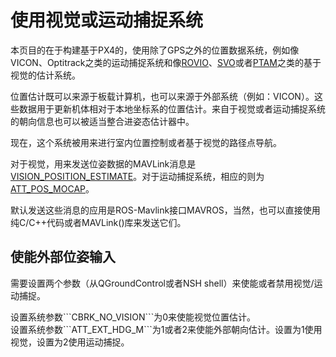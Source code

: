 # 使用视觉或运动捕捉系统

本页目的在于构建基于PX4的，使用除了GPS之外的位置数据系统，例如像VICON、Optitrack之类的运动捕捉系统和像[ROVIO](https://github.com/ethz-asl/rovio)、[SVO](https://github.com/uzh-rpg/rpg_svo)或者[PTAM](https://github.com/ethz-asl/ethzasl_ptam)之类的基于视觉的估计系统。

位置估计既可以来源于板载计算机，也可以来源于外部系统（例如：VICON）。这些数据用于更新机体相对于本地坐标系的位置估计。来自于视觉或者运动捕捉系统的朝向信息也可以被适当整合进姿态估计器中。

现在，这个系统被用来进行室内位置控制或者基于视觉的路径点导航。

对于视觉，用来发送位姿数据的MAVLink消息是[VISION_POSITION_ESTIMATE](http://mavlink.org/messages/common#VISION_POSITION_ESTIMATE)。对于运动捕捉系统，相应的则为[ATT_POS_MOCAP](http://mavlink.org/messages/common#ATT_POS_MOCAP)。

默认发送这些消息的应用是ROS-Mavlink接口MAVROS，当然，也可以直接使用纯C/C++代码或者MAVLink()库来发送它们。

## 使能外部位姿输入

需要设置两个参数（从QGroundControl或者NSH shell）来使能或者禁用视觉/运动捕捉。

<aside class="note">
设置系统参数```CBRK_NO_VISION```为0来使能视觉位置估计。 
</aside>

<aside class="note">
设置系统参数```ATT_EXT_HDG_M```为1或者2来使能外部朝向估计。设置为1使用视觉，设置为2使用运动捕捉。
</aside>